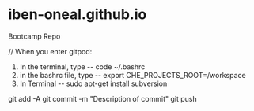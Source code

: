 # iben-oneal.github.io
Bootcamp  Repo

// When you enter gitpod:
1) In the terminal, type -- code ~/.bashrc
2) in the bashrc file, type -- export CHE_PROJECTS_ROOT=/workspace
3) In Terminal -- sudo apt-get install subversion



git add -A
git commit -m "Description of commit"
git push